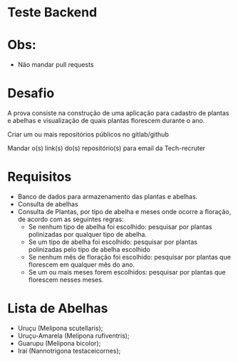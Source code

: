 # Teste Backend

# Obs:
- Não mandar pull requests

# Desafio

A prova consiste na construção de uma aplicação para cadastro de plantas e abelhas e visualização de quais plantas florescem durante o ano.

Criar um ou mais repositórios públicos no gitlab/github

Mandar o(s) link(s) do(s) repositório(s) para email da Tech-recruter

# Requisitos
 - Banco de dados para armazenamento das plantas e abelhas.
 - Consulta de abelhas
 - Consulta de Plantas, por tipo de abelha e meses onde ocorre a floração, de acordo com as seguintes regras: 
   - Se nenhum tipo de abelha foi escolhido: pesquisar por plantas polinizadas por qualquer tipo de abelha.
   - Se um tipo de abelha foi escolhido: pesquisar por plantas polinizadas pelo tipo de abelha escolhido
   - Se nenhum mês de floração foi escolhido: pesquisar por plantas que florescem em qualquer mês do ano.
   - Se um ou mais meses forem escolhidos: pesquisar por plantas que florescem nesses meses.

# Lista de Abelhas
 - Uruçu (Melipona scutellaris);
 - Uruçu-Amarela (Melipona rufiventris);
 - Guarupu (Melipona bicolor);
 - Iraí (Nannotrigona testaceicornes);

